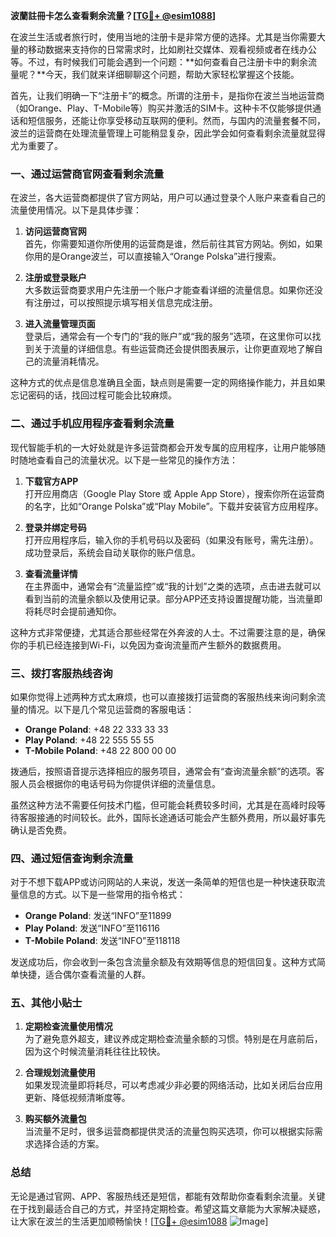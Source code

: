 **波蘭註冊卡怎么查看剩余流量？[[TG💪+ @esim1088](https://t.me/s/esim1088)]**

在波兰生活或者旅行时，使用当地的注册卡是非常方便的选择。尤其是当你需要大量的移动数据来支持你的日常需求时，比如刷社交媒体、观看视频或者在线办公等。不过，有时候我们可能会遇到一个问题：**如何查看自己注册卡中的剩余流量呢？**今天，我们就来详细聊聊这个问题，帮助大家轻松掌握这个技能。

首先，让我们明确一下“注册卡”的概念。所谓的注册卡，是指你在波兰当地运营商（如Orange、Play、T-Mobile等）购买并激活的SIM卡。这种卡不仅能够提供通话和短信服务，还能让你享受移动互联网的便利。然而，与国内的流量套餐不同，波兰的运营商在处理流量管理上可能稍显复杂，因此学会如何查看剩余流量就显得尤为重要了。

### **一、通过运营商官网查看剩余流量**

在波兰，各大运营商都提供了官方网站，用户可以通过登录个人账户来查看自己的流量使用情况。以下是具体步骤：

1. **访问运营商官网**  
   首先，你需要知道你所使用的运营商是谁，然后前往其官方网站。例如，如果你用的是Orange波兰，可以直接输入“Orange Polska”进行搜索。

2. **注册或登录账户**  
   大多数运营商要求用户先注册一个账户才能查看详细的流量信息。如果你还没有注册过，可以按照提示填写相关信息完成注册。

3. **进入流量管理页面**  
   登录后，通常会有一个专门的“我的账户”或“我的服务”选项，在这里你可以找到关于流量的详细信息。有些运营商还会提供图表展示，让你更直观地了解自己的流量消耗情况。

这种方式的优点是信息准确且全面，缺点则是需要一定的网络操作能力，并且如果忘记密码的话，找回过程可能会比较麻烦。

### **二、通过手机应用程序查看剩余流量**

现代智能手机的一大好处就是许多运营商都会开发专属的应用程序，让用户能够随时随地查看自己的流量状况。以下是一些常见的操作方法：

1. **下载官方APP**  
   打开应用商店（Google Play Store 或 Apple App Store），搜索你所在运营商的名字，比如“Orange Polska”或“Play Mobile”。下载并安装官方应用程序。

2. **登录并绑定号码**  
   打开应用程序后，输入你的手机号码以及密码（如果没有账号，需先注册）。成功登录后，系统会自动关联你的账户信息。

3. **查看流量详情**  
   在主界面中，通常会有“流量监控”或“我的计划”之类的选项，点击进去就可以看到当前的流量余额以及使用记录。部分APP还支持设置提醒功能，当流量即将耗尽时会提前通知你。

这种方式非常便捷，尤其适合那些经常在外奔波的人士。不过需要注意的是，确保你的手机已经连接到Wi-Fi，以免因为查询流量而产生额外的数据费用。

### **三、拨打客服热线咨询**

如果你觉得上述两种方式太麻烦，也可以直接拨打运营商的客服热线来询问剩余流量的情况。以下是几个常见运营商的客服电话：

- **Orange Poland**: +48 22 333 33 33  
- **Play Poland**: +48 22 555 55 55  
- **T-Mobile Poland**: +48 22 800 00 00  

拨通后，按照语音提示选择相应的服务项目，通常会有“查询流量余额”的选项。客服人员会根据你的电话号码为你提供详细的流量信息。

虽然这种方法不需要任何技术门槛，但可能会耗费较多时间，尤其是在高峰时段等待客服接通的时间较长。此外，国际长途通话可能会产生额外费用，所以最好事先确认是否免费。

### **四、通过短信查询剩余流量**

对于不想下载APP或访问网站的人来说，发送一条简单的短信也是一种快速获取流量信息的方式。以下是一些常用的指令格式：

- **Orange Poland**: 发送“INFO”至11899  
- **Play Poland**: 发送“INFO”至116116  
- **T-Mobile Poland**: 发送“INFO”至118118  

发送成功后，你会收到一条包含流量余额及有效期等信息的短信回复。这种方式简单快捷，适合偶尔查看流量的人群。

### **五、其他小贴士**

1. **定期检查流量使用情况**  
   为了避免意外超支，建议养成定期检查流量余额的习惯。特别是在月底前后，因为这个时候流量消耗往往比较快。

2. **合理规划流量使用**  
   如果发现流量即将耗尽，可以考虑减少非必要的网络活动，比如关闭后台应用更新、降低视频清晰度等。

3. **购买额外流量包**  
   当流量不足时，很多运营商都提供灵活的流量包购买选项，你可以根据实际需求选择合适的方案。

### **总结**

无论是通过官网、APP、客服热线还是短信，都能有效帮助你查看剩余流量。关键在于找到最适合自己的方式，并坚持定期检查。希望这篇文章能为大家解决疑惑，让大家在波兰的生活更加顺畅愉快！[[TG💪+ @esim1088](https://t.me/s/esim1088) ![Image](https://i.postimg.cc/4NQfJmqS/Snipaste-2025-05-13-00-14-12.png)]